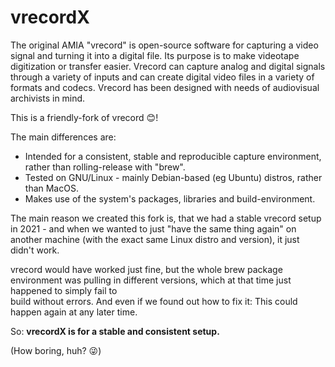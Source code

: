 # vrecordX

The original AMIA "vrecord" is open-source software for capturing a video
signal and turning it into a digital file. Its purpose is to make videotape
digitization or transfer easier. Vrecord can capture analog and digital signals
through a variety of inputs and can create digital video files in a variety of
formats and codecs. Vrecord has been designed with needs of audiovisual
archivists in mind. 

This is a friendly-fork of vrecord 😊️!

The main differences are:

  * Intended for a consistent, stable and reproducible capture environment, rather than rolling-release with "brew".
  * Tested on GNU/Linux - mainly Debian-based (eg Ubuntu) distros, rather than MacOS.
  * Makes use of the system's packages, libraries and build-environment.

The main reason we created this fork is, that we had a stable vrecord setup in
2021 - and when we wanted to just "have the same thing again" on another machine
(with the exact same Linux distro and version), it just didn't work.

vrecord would have worked just fine, but the whole brew package environment was
pulling in different versions, which at that time just happened to simply fail to  
build without errors.
And even if we found out how to fix it: This could happen again at any later time.

So: **vrecordX is for a stable and consistent setup.**

(How boring, huh? 😜️)
